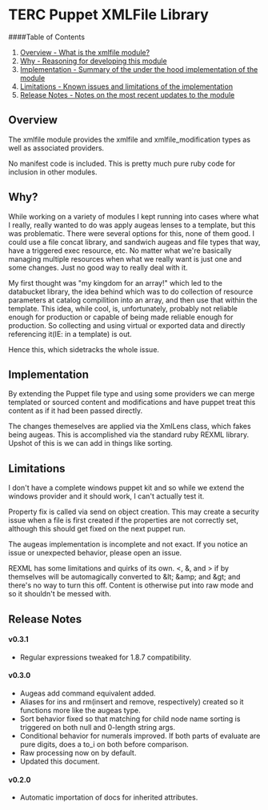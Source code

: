TERC Puppet XMLFile Library
=======

####Table of Contents

1. [Overview - What is the xmlfile module?](#overview)
2. [Why - Reasoning for developing this module ](#why?)
3. [Implementation - Summary of the under the hood implementation of the module ](#implementation)
4. [Limitations - Known issues and limitations of the implementation ](#limitations)
5. [Release Notes - Notes on the most recent updates to the module](#release-notes)

Overview
--------

The xmlfile module provides the xmlfile and xmlfile_modification types as well as associated providers.

No manifest code is included.  This is pretty much pure ruby code for inclusion in other modules.

Why?
--------
While working on a variety of modules I kept running into cases where what I really, really wanted to do was apply augeas 
lenses to a template, but this was problematic.  There were several options for this, none of them good.  I could use a file
concat library, and sandwich augeas and file types that way, have a triggered exec resource, etc.  No matter what we're basically
managing multiple resources when what we really want is just one and some changes.  Just no good way to really deal with it.

My first thought was "my kingdom for an array!" which led to the databucket library, the idea behind which was to do 
collection of resource parameters at catalog compilition into an array, and then use that within the template. This idea, while 
cool, is, unfortunately, probably not reliable enough for production or capable of being made reliable enough for production.  So 
collecting and using virtual or exported data and directly referencing it(IE: in a template) is out.

Hence this, which sidetracks the whole issue. 

Implementation
--------
By extending the Puppet file type and using some providers we can merge templated or sourced content and modifications and
have puppet treat this content as if it had been passed directly.

The changes themeselves are applied via the XmlLens class, which fakes being augeas.  This is accomplished via the standard
ruby REXML library.  Upshot of this is we can add in things like sorting.

Limitations
--------
I don't have a complete windows puppet kit and so while we extend the windows provider and it should work, I can't actually 
test it.

Property fix is called via send on object creation.  This may create a security issue when a file is first created if the properties are
not correctly set, although this should get fixed on the next puppet run.

The augeas implementation is incomplete and not exact.  If you notice an issue or unexpected behavior, please open an issue.

REXML has some limitations and quirks of its own.  <, &, and > if by themselves will be automagically converted to 
&amp;lt; &amp;amp; and &amp;gt; and there's no way to turn this off.  Content is otherwise put into raw mode and so it shouldn't be
messed with.

Release Notes
--------
####  v0.3.1
- Regular expressions tweaked for 1.8.7 compatibility.

####  v0.3.0
- Augeas add command equivalent added.
- Aliases for ins and rm(insert and remove, respectively) created so it functions more like the augeas type.
- Sort behavior fixed so that matching for child node name sorting is triggered on both null and 0-length string args.
- Conditional behavior for numerals improved.  If both parts of evaluate are pure digits, does a to_i on both before comparison.
- Raw processing now on by default.
- Updated this document.

#### v0.2.0
- Automatic importation of docs for inherited attributes.
